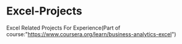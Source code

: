 # Excel-Projects
Excel Related Projects For Experience(Part of course:"https://www.coursera.org/learn/business-analytics-excel")


